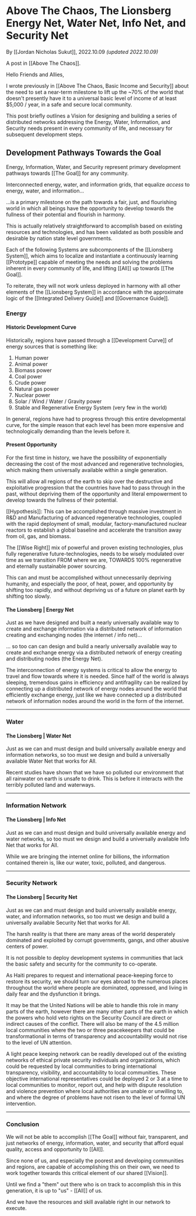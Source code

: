 # Above The Chaos, The Lionsberg Energy Net, Water Net, Info Net, and Security Net
By [[Jordan Nicholas Sukut]], 2022.10.09 _(updated 2022.10.09)_  

A post in [[Above The Chaos]].

Hello Friends and Allies, 

I wrote previously in [[Above The Chaos, Basic Income and Security]] about the need to set a  near-term milestone to lift up the ~70% of the world that doesn't presently have it to a universal basic level of income of at least $5,000 / year, in a safe and secure local community. 

This post briefly outlines a Vision for designing and building a series of distributed networks addressing the Energy, Water, Information, and Security needs present in every community of life, and necessary for subsequent development steps. 

## Development Pathways Towards the Goal
Energy, Information, Water, and Security represent primary development pathways towards [[The Goal]] for any community. 

Interconnected energy, water, and information grids, that equalize _access_ to energy, water, and information... 

...is a primary milestone on the path towards a fair, just, and flourishing world in which all beings have the opportunity to develop towards the fullness of their potential and flourish in harmony. 

This is actually relatively straightforward to accomplish based on existing resources and technologies, and has been validated as both possible and desirable by nation state level governments. 

Each of the following Systems are subcomponents of the [[Lionsberg System]], which aims to localize and instantiate a continuously learning [[Prototype]] capable of meeting the needs and solving the problems inherent in every community of life, and lifting [[All]] up towards [[The Goal]].   

To reiterate, they will not work unless deployed in harmony with all other elements of the [[Lionsberg System]] in accordance with the approximate logic of the [[Integrated Delivery Guide]] and [[Governance Guide]]. 

### Energy

#### Historic Development Curve

Historically, regions have passed through a [[Development Curve]] of energy sources that is something like: 

1. Human power   
2. Animal power  
3. Biomass power 
4. Coal power 
5. Crude power  
6. Natural gas power  
7. Nuclear power 
8. Solar / Wind / Water / Gravity power 
9. Stable and Regenerative Energy System (very few in the world)

In general, regions have had to progress through this entire developmental curve, for the simple reason that each level has been more expensive and technologically demanding than the levels before it. 

#### Present Opportunity 

For the first time in history, we have the possibility of exponentially decreasing the cost of the most advanced and regenerative technologies, which making them universally available within a single generation. 

This will allow all regions of the earth to skip over the destructive and exploitative progression that the countries have had to pass through in the past, without depriving them of the opportunity and literal empowerment to develop towards the fullness of their potential. 

[[Hypothesis]]: This can be accomplished through massive investment in R&D and Manufacturing of advanced regenerative technologies, coupled with the rapid deployment of small, modular, factory-manufactured nuclear reactors to establish a global baseline and accelerate the transition away from oil, gas, and biomass. 

The [[Wise Right]] mix of powerful and proven existing technologies, plus fully regenerative future-technologies, needs to be wisely modulated over time as we transition FROM where we are, TOWARDS 100% regenerative and eternally sustainable power sourcing. 

This can and must be accomplished without unnecessarily depriving humanity, and especially the poor, of heat, power, and opportunity by shifting too rapidly, and without depriving us of a future on planet earth by shifting too slowly. 

#### The Lionsberg | Energy Net
Just as we have designed and built a nearly universally available way to create and exchange information via a distributed network of information creating and exchanging nodes (the internet / info net)... 

... so too can can design and build a nearly universally available way to create and exchange energy via a distributed network of energy creating and distributing nodes (the Energy Net). 

The interconnection of energy systems is critical to allow the energy to travel and flow towards where it is needed. Since half of the world is always sleeping, tremendous gains in efficiency and antifragility can be realized by connecting up a distributed network of energy nodes around the world that efficiently exchange energy, just like we have connected up a distributed network of information nodes around the world in the form of the internet. 

___
### Water 
#### The Lionsberg | Water Net
Just as we can and must design and build universally available energy and information networks, so too must we design and build a universally available Water Net that works for All. 

Recent studies have shown that we have so polluted our environment that all rainwater on earth is unsafe to drink. This is before it interacts with the terribly polluted land and waterways. 

___
### Information Network
#### The Lionsberg | Info Net
Just as we can and must design and build universally available energy and water networks, so too must we design and build a universally available Info Net that works for All. 

While we are bringing the internet online for billions, the information contained therein is, like our water, toxic, polluted, and dangerous. 
___
### Security Network
#### The Lionsberg | Security Net
Just as we can and must design and build universally available energy, water, and information networks, so too must we design and build a universally available Security Net that works for All. 

The harsh reality is that there are many areas of the world desperately dominated and exploited by corrupt governments, gangs, and other abusive centers of power. 

It is not possible to deploy development systems in communities that lack the basic safety and security for the community to co-operate. 

As Haiti prepares to request and international peace-keeping force to restore its security, we should turn our eyes abroad to the numerous places throughout the world where people are dominated, oppressed, and living in daily fear and the dysfunction it brings. 

It may be that the United Nations will be able to handle this role in many parts of the earth, however there are many other parts of the earth in which the powers who hold veto rights on the Security Council are direct or indirect causes of the conflict. There will also be many of the 4.5 million local communities where the two or three peacekeepers that could be transformational in terms of transparency and accountability would not rise to the level of UN attention. 

A light peace keeping network can be readily developed out of the existing networks of ethical private security individuals and organizations, which could be requested by local communities to bring international transparency, visibility, and accountability to local communities. These objective international representatives could be deployed 2 or 3 at a time to local communities to monitor, report out, and help with dispute resolution and violence prevention where local authorities are unable or unwilling to, and where the degree of problems have not risen to the level of formal UN intervention. 

___
### Conclusion
We will not be able to accomplish [[The Goal]] without fair, transparent, and just networks of energy, information, water, and security that afford equal quality, access and opportunity to [[All]]. 

Since none of us, and especially the poorest and developing communities and regions, are capable of accomplishing this on their own, we need to work together towards this critical element of our shared [[Vision]]. 

Until we find a "them" out there who is on track to accomplish this in this generation, it is up to "us" - [[All]] of us. 

And we have the resources and skill available right in our network to execute. 
